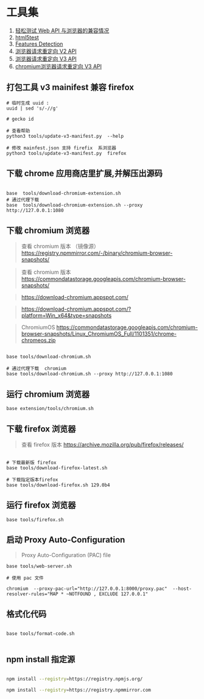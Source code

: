 # 工具集

1. [轻松测试 Web API 与浏览器的兼容情况](https://caniuse.com/)
1. [html5test](https://html5test.com/)
1. [Features Detection](https://browserleaks.com/features)
1. [浏览器请求重定向 V2 API ](https://developer.mozilla.org/en-US/docs/Mozilla/Add-ons/WebExtensions/API/webRequest)
1. [浏览器请求重定向 V3 API ](https://developer.mozilla.org/en-US/docs/Mozilla/Add-ons/WebExtensions/API/declarativeNetRequest)
1. [chromium浏览器请求重定向 V3 API ](https://developer.chrome.com/docs/extensions/reference/declarativeNetRequest/#method-updateDynamicRules)

## 打包工具 v3 mainifest 兼容 firefox

```shell
# 临时生成 uuid :
uuid | sed 's/-//g'

# gecko id

# 查看帮助
python3 tools/update-v3-manifest.py  --help

# 修改 mainfest.json 支持 firefix  系浏览器
python3 tools/update-v3-manifest.py  firefox

```

## 下载 chrome 应用商店里扩展,并解压出源码

```shell

base  tools/download-chromium-extension.sh
# 通过代理下载
base  tools/download-chromium-extension.sh --proxy http://127.0.0.1:1080

```

## 下载 chromium 浏览器

> 查看 chromium 版本 （镜像源） https://registry.npmmirror.com/-/binary/chromium-browser-snapshots/

> 查看 chromium 版本 https://commondatastorage.googleapis.com/chromium-browser-snapshots/

> https://download-chromium.appspot.com/

> https://download-chromium.appspot.com/?platform=Win_x64&type=snapshots

> ChromiumOS https://commondatastorage.googleapis.com/chromium-browser-snapshots/Linux_ChromiumOS_Full/1101351/chrome-chromeos.zip

```shell

base tools/download-chromium.sh

# 通过代理下载  chromium
base tools/download-chromium.sh --proxy http://127.0.0.1:1080

```

## 运行 chromium 浏览器

```shell
base extension/tools/chromium.sh
```

## 下载 firefox 浏览器

> 查看 firefox 版本 https://archive.mozilla.org/pub/firefox/releases/

```shell

# 下载最新版 firefox
base tools/download-firefox-latest.sh

# 下载指定版本firefox
base tools/download-firefox.sh 129.0b4

```

## 运行 firefox 浏览器

```shell
base tools/firefox.sh
```

## 启动 Proxy Auto-Configuration

> Proxy Auto-Configuration (PAC) file

```shell
base tools/web-server.sh

# 使用 pac 文件

chromium  --proxy-pac-url="http://127.0.0.1:8000/proxy.pac"  --host-resolver-rules="MAP * ~NOTFOUND , EXCLUDE 127.0.0.1"

```

## 格式化代码

```shell

base tools/format-code.sh


```

## npm install 指定源

```bash

npm install --registry=https://registry.npmjs.org/

npm install --registry=https://registry.npmmirror.com


```

